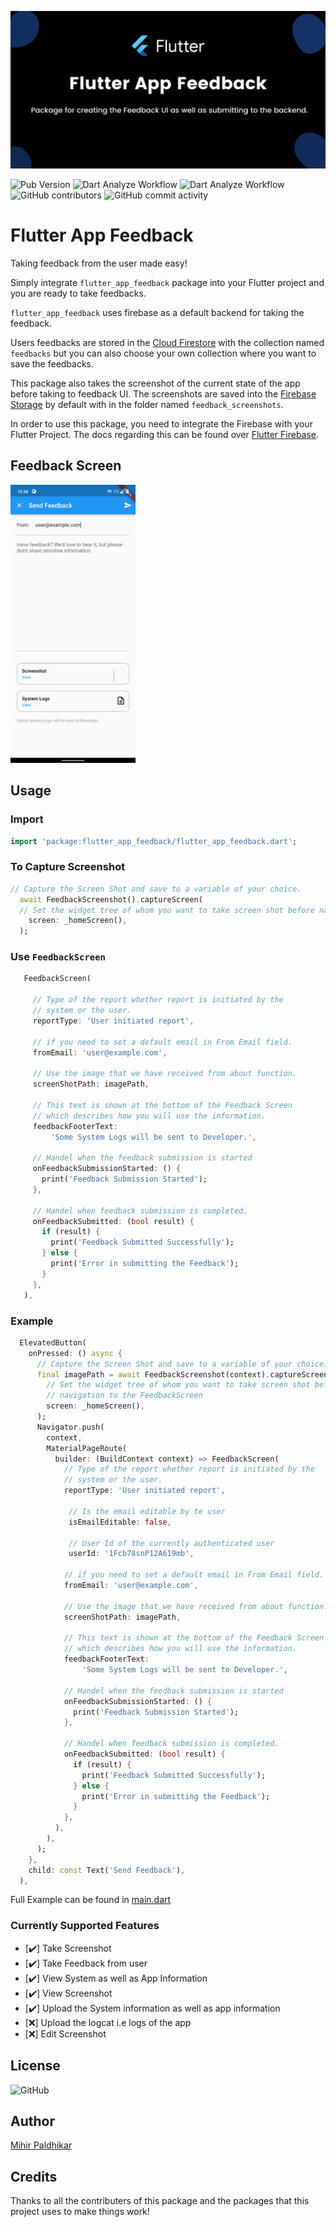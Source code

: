 ![Flutter Feedback Banner](https://raw.githubusercontent.com/imihirpaldhikar/flutter_app_feedback/main/assets/flutter_app_feedback_banner.png)

![Pub Version](https://img.shields.io/pub/v/flutter_app_feedback?color=g&label=Package%20Version&logo=flutter&logoColor=blue&style=flat)
![Dart Analyze Workflow](https://github.com/imihirpaldhikar/flutter_app_feedback/actions/workflows/dart-analyze.yml/badge.svg)
![Dart Analyze Workflow](https://github.com/imihirpaldhikar/flutter_app_feedback/actions/workflows/pub-publish.yml/badge.svg)
![GitHub contributors](https://img.shields.io/github/contributors/imihirpaldhikar/flutter_app_feedback)
![GitHub commit activity](https://img.shields.io/github/commit-activity/w/imihirpaldhikar/flutter_app_feedback)

# Flutter App Feedback

Taking feedback from the user made easy!

Simply integrate `flutter_app_feedback` package into your Flutter project and you are ready to take
feedbacks.

`flutter_app_feedback` uses firebase as a default backend for taking the feedback.

Users feedbacks are stored in the [Cloud Firestore](https://firebase.google.com/docs/firestore) with
the collection named `feedbacks` but you can also choose your own collection where you want to save
the feedbacks.

This package also takes the screenshot of the current state of the app before taking to feedback UI.
The screenshots are saved into the [Firebase Storage](https://firebase.google.com/docs/storage) by
default with in the folder named `feedback_screenshots`.

In order to use this package, you need to integrate the Firebase with your Flutter Project. The docs
regarding this can be found over [Flutter Firebase](https://firebase.flutter.dev).

## Feedback Screen

<img src="https://raw.githubusercontent.com/imihirpaldhikar/flutter_app_feedback/main/assets/feedback_screen.png" width="200">

## Usage

### Import

``` dart
import 'package:flutter_app_feedback/flutter_app_feedback.dart';

```

### To Capture Screenshot

``` dart
// Capture the Screen Shot and save to a variable of your choice.
  await FeedbackScreenshot().captureScreen(
  // Set the widget tree of whom you want to take screen shot before navigation to the FeedbackScreen
    screen: _homeScreen(),
  );

```

### Use ```FeedbackScreen```

``` dart
   FeedbackScreen(
   
     // Type of the report whether report is initiated by the
     // system or the user.
     reportType: 'User initiated report',
     
     // if you need to set a default email in From Email field.
     fromEmail: 'user@example.com',
    
     // Use the image that we have received from about function.
     screenShotPath: imagePath,
     
     // This text is shown at the bottom of the Feedback Screen
     // which describes how you will use the information.
     feedbackFooterText:
         'Some System Logs will be sent to Developer.',
     
     // Handel when the feedback submission is started
     onFeedbackSubmissionStarted: () {
       print('Feedback Submission Started');
     },
     
     // Handel when feedback submission is completed.
     onFeedbackSubmitted: (bool result) {
       if (result) {
         print('Feedback Submitted Successfully');
       } else {
         print('Error in submitting the Feedback');
       }
     },
   ),
```

### Example

``` dart
  ElevatedButton(
    onPressed: () async {
      // Capture the Screen Shot and save to a variable of your choice.
      final imagePath = await FeedbackScreenshot(context).captureScreen(
        // Set the widget tree of whom you want to take screen shot before
        // navigation to the FeedbackScreen
        screen: _homeScreen(),
      );
      Navigator.push(
        context,
        MaterialPageRoute(
          builder: (BuildContext context) => FeedbackScreen(
            // Type of the report whether report is initiated by the
            // system or the user.
            reportType: 'User initiated report',
            
             // Is the email editable by te user
             isEmailEditable: false,

             // User Id of the currently authenticated user
             userId: '1Fcb78snP12A619mb',

            // if you need to set a default email in From Email field.
            fromEmail: 'user@example.com',

            // Use the image that we have received from about function.
            screenShotPath: imagePath,

            // This text is shown at the bottom of the Feedback Screen
            // which describes how you will use the information.
            feedbackFooterText:
                'Some System Logs will be sent to Developer.',

            // Handel when the feedback submission is started
            onFeedbackSubmissionStarted: () {
              print('Feedback Submission Started');
            },

            // Handel when feedback submission is completed.
            onFeedbackSubmitted: (bool result) {
              if (result) {
                print('Feedback Submitted Successfully');
              } else {
                print('Error in submitting the Feedback');
              }
            },
          ),
        ),
      );
    },
    child: const Text('Send Feedback'),
  ),
```

Full Example can be found in [main.dart](./example/lib/main.dart)

### Currently Supported Features

- [✔️] Take Screenshot
- [✔️] Take Feedback from user
- [✔️] View System as well as App Information
- [✔️] View Screenshot
- [✔️] Upload the System information as well as app information
- [❌] Upload the logcat i.e logs of the app
- [❌] Edit Screenshot

## License

![GitHub](https://img.shields.io/github/license/imihirpaldhikar/flutter_app_feedback?color=g)

## Author

[Mihir Paldhikar](https://github.com/imihirpaldhikar)

## Credits

Thanks to all the contributers of this package and the packages that this project uses to make
things work!
